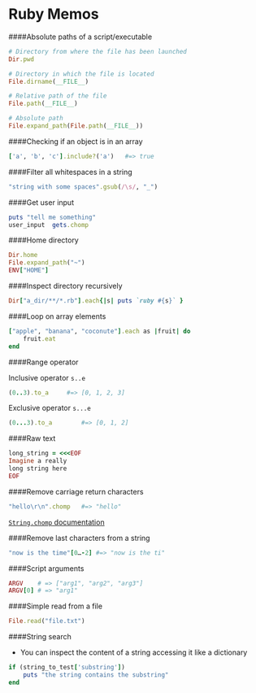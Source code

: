 Ruby Memos
==========

####Absolute paths of a script/executable
	
```ruby
# Directory from where the file has been launched
Dir.pwd

# Directory in which the file is located
File.dirname(__FILE__)

# Relative path of the file
File.path(__FILE__)

# Absolute path
File.expand_path(File.path(__FILE__))
```

####Checking if an object is in an array

```ruby
['a', 'b', 'c'].include?('a')	#=> true
```

####Filter all whitespaces in a string

```ruby
"string with some spaces".gsub(/\s/, "_")
```

####Get user input

```ruby
puts "tell me something"
user_input	gets.chomp
```

####Home directory

```ruby
Dir.home
File.expand_path("~")
ENV["HOME"]
```

####Inspect directory recursively

```ruby
Dir["a_dir/**/*.rb"].each{|s| puts `ruby #{s}` }
```

####Loop on array elements

```ruby
["apple", "banana", "coconute"].each as |fruit| do
	fruit.eat
end
```

####Range operator

Inclusive operator `s..e`

```ruby	
(0..3).to_a		#=> [0, 1, 2, 3]
```
	
Exclusive operator `s...e`

```ruby
(0...3).to_a		#=> [0, 1, 2]
```

####Raw text

```ruby	
long_string = <<<EOF
Imagine a really
long string here
EOF
```
	
####Remove carriage return characters

```ruby
"hello\r\n".chomp	#=> "hello"
```
	
[`String.chomp` documentation](http://ruby-doc.org/core-2.0/String.html#method-i-chomp)

####Remove last characters from a string

```ruby
"now is the time"[0…-2]	#=> "now is the ti"
```

####Script arguments

```ruby
ARGV	# => ["arg1", "arg2", "arg3"]
ARGV[0] # => "arg1"
```
	
####Simple read from a file

```ruby
File.read("file.txt")	
```
	
####String search

* You can inspect the content of a string accessing it like a dictionary

```ruby
if (string_to_test['substring'])
	puts "the string contains the substring"
end
```
